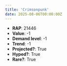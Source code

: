 ```yaml
---
title: 'Crimsonpunk'
date: 2025-08-06T00:00:00Z
---
```

- **RAP**: 21446
- **Value**: -1
- **Demand level**: -1
- **Trend**: -1
- **Projected?**: True
- **Hyped?**: True
- **Rare?**: True

